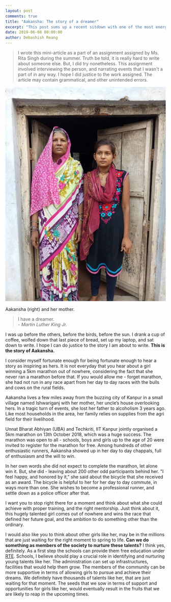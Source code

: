 ```yaml
---
layout: post
comments: true
title: "Aakansha: The story of a dreamer"
excerpt: "This post sums up a recent sitdown with one of the most energetic and ambitious person I met till date. :smile:"
date: 2019-06-08 00:00:00
author: Debashish Reang
---
```

> I wrote this mini-article as a part of an assignment assigned by Ms. Rita Singh during the summer. Truth be told, it is really hard to write about someone else. But, I did try nonetheless. This assignment involved interviewing the person, and narrating events that I wasn't a part of in any way. I hope I did justice to the work assigned. The article may contain grammatical, and other unintended errors.

<div class="imgcap">
    <img src="/assets/images/aakansha.jpg" alt="Aakansha and her mother.">
    <div class="thecap">
        <p>Aakansha (right) and her mother.</p>
    </div>
</div>

> I have a dreamer.<br>
<cite>- Martin Luther King Jr. </cite>

I was up before the others, before the birds, before the sun. I drank a cup of coffee, wolfed down that last piece of bread, set up my laptop, and sat down to write. I hope I can do justice to the story I am about to write. **This is the story of Aakansha.**

I consider myself fortunate enough for being fortunate enough to hear a story as inspiring as hers. It is not everyday that you hear about a girl winning a 5km marathon out of nowhere, considering the fact that she never ran a marathon before that. If you would allow me - forget marathon, she had not run in any race apart from her day to day races with the bulls and cows on the rural fields.
 
Aakansha lives a few miles away from the buzzing city of Kanpur in a small village named Ishwariganj with her mother, her uncle’s house overlooking hers. In a tragic turn of events, she lost her father to alcoholism 3 years ago. Like most households in the area, her family relies on supplies from the agri field for their livelihood.

Unnat Bharat Abhiyan (UBA) and Techkriti, IIT Kanpur jointly organised a 5km marathon on 13th October 2018, which was a huge success. The marathon was open to all - schools, boys and girls up to the age of 20 were invited to register for the marathon for free. Among hundreds of other enthusiastic runners, Aakansha showed up in her day to day chappals, full of enthusiasm and the will to win.

In her own words she did not expect to complete the marathon, let alone win it. But, she did - leaving about 200 other odd participants behind her. "I feel happy, and honored by it," she said about the bicycle that she received as an award. The bicycle is helpful to her for her day to day commute, in ways more than one. She wishes to become a professional runner, and settle down as a police officer after that.

I want you to stop right there for a moment and think about what she could achieve with proper training, and the right mentorship. Just think about it, this hugely talented girl comes out of nowhere and wins the race that defined her future goal, and the ambition to do something other than the ordinary.

I would also like you to think about other girls like her, may be in the millions that are just waiting for the right moment to spring to life. **Can we do something as members of the society to nurture these talents?** I think yes, definitely. As a first step the schools can provide them free education under [RTE](https://en.wikipedia.org/wiki/Right_of_Children_to_Free_and_Compulsory_Education_Act,_2009). Schools, I believe should play a crucial role in identifying and nurturing young talents like her. The administration can set up infrastructures, facilities that would help them grow. The members of the community can be more supportive in terms of allowing girls to pursue and achieve their dreams. We definitely have thousands of talents like her, that are just waiting for that moment. The seeds that we sow in terms of support and opportunities for girls like her, would eventually result in the fruits that we are likely to reap in the upcoming times.
